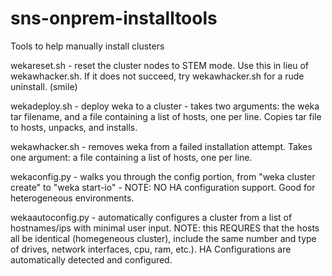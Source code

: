 # sns-onprem-installtools
Tools to help manually install clusters

wekareset.sh - reset the cluster nodes to STEM mode.   Use this in lieu of wekawhacker.sh.   If it does not succeed, try wekawhacker.sh for a rude uninstall. (smile)

wekadeploy.sh - deploy weka to a cluster - takes two arguments: the weka tar filename, and a file containing a list of hosts, one per line.  Copies tar file to hosts, unpacks, and installs.

wekawhacker.sh - removes weka from a failed installation attempt.  Takes one argument: a file containing a list of hosts, one per line.

wekaconfig.py - walks you through the config portion, from "weka cluster create" to "weka start-io" - NOTE: NO HA configuration support. Good for heterogeneous environments.

wekaautoconfig.py - automatically configures a cluster from a list of hostnames/ips with minimal user input.  NOTE: this REQURES that the hosts all be identical (homegeneous cluster), include the same number and type of drives, network interfaces, cpu, ram, etc.).  HA Configurations are automatically detected and configured.
